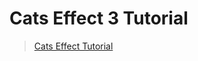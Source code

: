 # Cats Effect 3 Tutorial

> [Cats Effect Tutorial](https://typelevel.org/cats-effect/docs/tutorial/)

